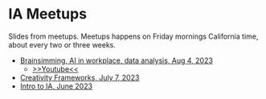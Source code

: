 # IA Meetups

Slides from meetups. Meetups happens on Friday mornings California time, about every two or three weeks.

* [Brainsimming, AI in workplace, data analysis, Aug 4, 2023](IA%20Brainsimming%20Aug%204%20-%20Final.pdf)
  - [>>Youtube<<](https://youtu.be/axSJGQiQ2D0)
* [Creativity Frameworks, July 7, 2023](IA%20KF%20meetup%20July%207.pdf)
* [Intro to IA, June 2023](IAintroJune.pdf)

  
